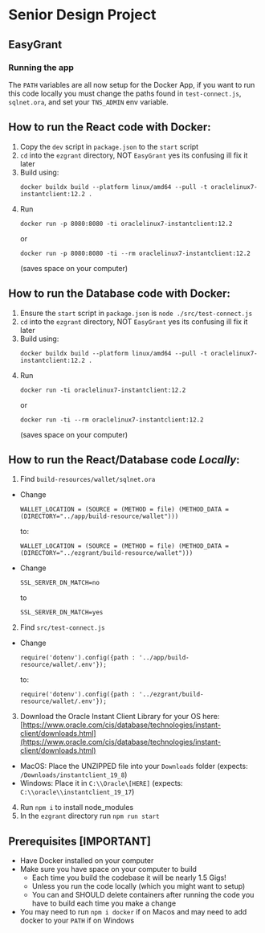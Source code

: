 # Senior Design Project
## EasyGrant

### Running the app
The `PATH` variables are all now setup for the Docker App, if you want to
run this code locally you must change the paths found in `test-connect.js`, `sqlnet.ora`, and
set your `TNS_ADMIN` env variable. 
 ## How to run the React code with Docker:
1) Copy the `dev` script in `package.json` to the `start` script
2) `cd` into the `ezgrant` directory, NOT `EasyGrant` yes its confusing ill fix it later
3) Build using:
   ```
   docker buildx build --platform linux/amd64 --pull -t oraclelinux7-instantclient:12.2 .
   ```
5) Run
   ```
   docker run -p 8080:8080 -ti oraclelinux7-instantclient:12.2
   ```
   or
   ```
   docker run -p 8080:8080 -ti --rm oraclelinux7-instantclient:12.2
   ```
   (saves space on your computer)
## How to run the Database code with Docker:
1) Ensure the `start` script in `package.json` is `node ./src/test-connect.js`
2) `cd` into the `ezgrant` directory, NOT `EasyGrant` yes its confusing ill fix it later
3) Build using:
   ```
   docker buildx build --platform linux/amd64 --pull -t oraclelinux7-instantclient:12.2 .
   ```
4) Run
   ```
   docker run -ti oraclelinux7-instantclient:12.2
   ```
   or
   ```
   docker run -ti --rm oraclelinux7-instantclient:12.2
   ```
   (saves space on your computer)
## How to run the React/Database code *Locally*:
1) Find `build-resources/wallet/sqlnet.ora`
  - Change
    ```
    WALLET_LOCATION = (SOURCE = (METHOD = file) (METHOD_DATA = (DIRECTORY="../app/build-resource/wallet")))
    ```
    to:
    ```
    WALLET_LOCATION = (SOURCE = (METHOD = file) (METHOD_DATA = (DIRECTORY="../ezgrant/build-resource/wallet")))
    ```
  - Change
    ```
    SSL_SERVER_DN_MATCH=no
    ```
    to
    ```
    SSL_SERVER_DN_MATCH=yes
    ```
2) Find `src/test-connect.js`
  - Change
    ```
    require('dotenv').config({path : '../app/build-resource/wallet/.env'});
    ```
    to:
    ```
    require('dotenv').config({path : '../ezgrant/build-resource/wallet/.env'});
    ```
3) Download the Oracle Instant Client Library for your OS here: [https://www.oracle.com/cis/database/technologies/instant-client/downloads.html](https://www.oracle.com/cis/database/technologies/instant-client/downloads.html)
  - MacOS: Place the UNZIPPED file into your `Downloads` folder (expects: `/Downloads/instantclient_19_8`)
  - Windows: Place it in `C:\\Oracle\[HERE]`  (expects: `C:\\oracle\\instantclient_19_17`)
4) Run `npm i` to install node_modules
5) In the `ezgrant` directory run `npm run start`

## Prerequisites [IMPORTANT]
- Have Docker installed on your computer
- Make sure you have space on your computer to build
  - Each time you build the codebase it will be nearly 1.5 Gigs!
  - Unless you run the code locally (which you might want to setup)
  - You can and SHOULD delete containers after running the code
you have to build each time you make a change
- You may need to run `npm i docker` if on Macos and may need to add docker to your `PATH` if on Windows


